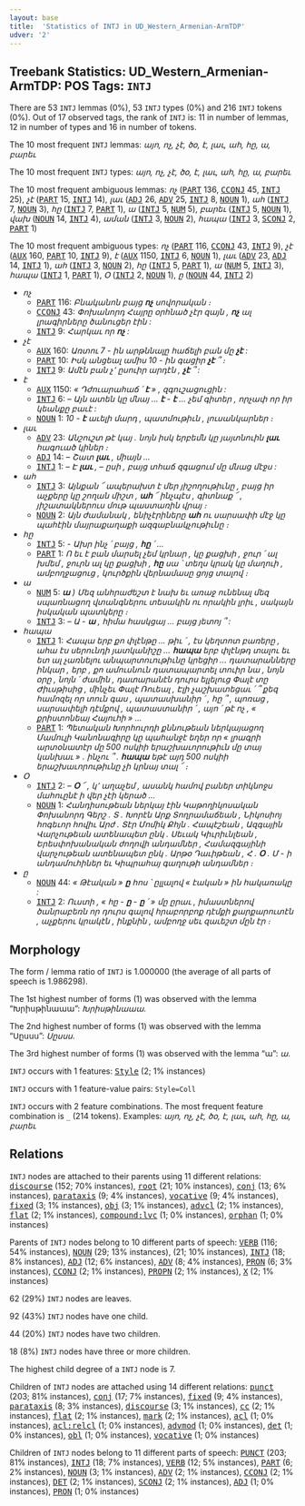 ```yaml
---
layout: base
title:  'Statistics of INTJ in UD_Western_Armenian-ArmTDP'
udver: '2'
---
```


## Treebank Statistics: UD_Western_Armenian-ArmTDP: POS Tags: `INTJ`

There are 53 `INTJ` lemmas (0%), 53 `INTJ` types (0%) and 216 `INTJ` tokens (0%).
Out of 17 observed tags, the rank of `INTJ` is: 11 in number of lemmas, 12 in number of types and 16 in number of tokens.

The 10 most frequent `INTJ` lemmas: <em>այո, ոչ, չէ, ծօ, է, լաւ, ահ, հը, ա, բարեւ</em>

The 10 most frequent `INTJ` types:  <em>այո, ոչ, չէ, ծօ, է, լաւ, ահ, հը, ա, բարեւ</em>

The 10 most frequent ambiguous lemmas: <em>ոչ</em> (<tt><a href="hyw_armtdp-pos-PART.html">PART</a></tt> 136, <tt><a href="hyw_armtdp-pos-CCONJ.html">CCONJ</a></tt> 45, <tt><a href="hyw_armtdp-pos-INTJ.html">INTJ</a></tt> 25), <em>չէ</em> (<tt><a href="hyw_armtdp-pos-PART.html">PART</a></tt> 15, <tt><a href="hyw_armtdp-pos-INTJ.html">INTJ</a></tt> 14), <em>լաւ</em> (<tt><a href="hyw_armtdp-pos-ADJ.html">ADJ</a></tt> 26, <tt><a href="hyw_armtdp-pos-ADV.html">ADV</a></tt> 25, <tt><a href="hyw_armtdp-pos-INTJ.html">INTJ</a></tt> 8, <tt><a href="hyw_armtdp-pos-NOUN.html">NOUN</a></tt> 1), <em>ահ</em> (<tt><a href="hyw_armtdp-pos-INTJ.html">INTJ</a></tt> 7, <tt><a href="hyw_armtdp-pos-NOUN.html">NOUN</a></tt> 3), <em>հը</em> (<tt><a href="hyw_armtdp-pos-INTJ.html">INTJ</a></tt> 7, <tt><a href="hyw_armtdp-pos-PART.html">PART</a></tt> 1), <em>ա</em> (<tt><a href="hyw_armtdp-pos-INTJ.html">INTJ</a></tt> 5, <tt><a href="hyw_armtdp-pos-NUM.html">NUM</a></tt> 5), <em>բարեւ</em> (<tt><a href="hyw_armtdp-pos-INTJ.html">INTJ</a></tt> 5, <tt><a href="hyw_armtdp-pos-NOUN.html">NOUN</a></tt> 1), <em>վախ</em> (<tt><a href="hyw_armtdp-pos-NOUN.html">NOUN</a></tt> 14, <tt><a href="hyw_armtdp-pos-INTJ.html">INTJ</a></tt> 4), <em>աման</em> (<tt><a href="hyw_armtdp-pos-INTJ.html">INTJ</a></tt> 3, <tt><a href="hyw_armtdp-pos-NOUN.html">NOUN</a></tt> 2), <em>հապա</em> (<tt><a href="hyw_armtdp-pos-INTJ.html">INTJ</a></tt> 3, <tt><a href="hyw_armtdp-pos-SCONJ.html">SCONJ</a></tt> 2, <tt><a href="hyw_armtdp-pos-PART.html">PART</a></tt> 1)

The 10 most frequent ambiguous types:  <em>ոչ</em> (<tt><a href="hyw_armtdp-pos-PART.html">PART</a></tt> 116, <tt><a href="hyw_armtdp-pos-CCONJ.html">CCONJ</a></tt> 43, <tt><a href="hyw_armtdp-pos-INTJ.html">INTJ</a></tt> 9), <em>չէ</em> (<tt><a href="hyw_armtdp-pos-AUX.html">AUX</a></tt> 160, <tt><a href="hyw_armtdp-pos-PART.html">PART</a></tt> 10, <tt><a href="hyw_armtdp-pos-INTJ.html">INTJ</a></tt> 9), <em>է</em> (<tt><a href="hyw_armtdp-pos-AUX.html">AUX</a></tt> 1150, <tt><a href="hyw_armtdp-pos-INTJ.html">INTJ</a></tt> 6, <tt><a href="hyw_armtdp-pos-NOUN.html">NOUN</a></tt> 1), <em>լաւ</em> (<tt><a href="hyw_armtdp-pos-ADV.html">ADV</a></tt> 23, <tt><a href="hyw_armtdp-pos-ADJ.html">ADJ</a></tt> 14, <tt><a href="hyw_armtdp-pos-INTJ.html">INTJ</a></tt> 1), <em>ահ</em> (<tt><a href="hyw_armtdp-pos-INTJ.html">INTJ</a></tt> 3, <tt><a href="hyw_armtdp-pos-NOUN.html">NOUN</a></tt> 2), <em>հը</em> (<tt><a href="hyw_armtdp-pos-INTJ.html">INTJ</a></tt> 5, <tt><a href="hyw_armtdp-pos-PART.html">PART</a></tt> 1), <em>ա</em> (<tt><a href="hyw_armtdp-pos-NUM.html">NUM</a></tt> 5, <tt><a href="hyw_armtdp-pos-INTJ.html">INTJ</a></tt> 3), <em>հապա</em> (<tt><a href="hyw_armtdp-pos-INTJ.html">INTJ</a></tt> 1, <tt><a href="hyw_armtdp-pos-PART.html">PART</a></tt> 1), <em>Օ</em> (<tt><a href="hyw_armtdp-pos-INTJ.html">INTJ</a></tt> 2, <tt><a href="hyw_armtdp-pos-NOUN.html">NOUN</a></tt> 1), <em>ը</em> (<tt><a href="hyw_armtdp-pos-NOUN.html">NOUN</a></tt> 44, <tt><a href="hyw_armtdp-pos-INTJ.html">INTJ</a></tt> 2)


* <em>ոչ</em>
  * <tt><a href="hyw_armtdp-pos-PART.html">PART</a></tt> 116: <em>Բնականոն բայց <b>ոչ</b> սովորական ։</em>
  * <tt><a href="hyw_armtdp-pos-CCONJ.html">CCONJ</a></tt> 43: <em>Փոխանորդ Հայրը օրհնած չէր զայն , <b>ոչ</b> ալ լրագիրները ծանուցեր էին :</em>
  * <tt><a href="hyw_armtdp-pos-INTJ.html">INTJ</a></tt> 9: <em>Հարկաւ որ <b>ոչ</b> :</em>
* <em>չէ</em>
  * <tt><a href="hyw_armtdp-pos-AUX.html">AUX</a></tt> 160: <em>Առտու 7 - ին արթննալը հաճելի բան մը <b>չէ</b> :</em>
  * <tt><a href="hyw_armtdp-pos-PART.html">PART</a></tt> 10: <em>Իսկ անցեալ ամիս 10 - ին գացիր <b>չէ</b> ՞ ։</em>
  * <tt><a href="hyw_armtdp-pos-INTJ.html">INTJ</a></tt> 9: <em>Ամէն բան չ՚ ըսուիր արդէն , <b>չէ</b> ՞ :</em>
* <em>է</em>
  * <tt><a href="hyw_armtdp-pos-AUX.html">AUX</a></tt> 1150: <em>« Դժուարահաճ ՛ <b>է</b> » , զգուշացուցին :</em>
  * <tt><a href="hyw_armtdp-pos-INTJ.html">INTJ</a></tt> 6: <em>– Այն ատեն կը մնայ … <b>է</b> - <b>է</b> … չեմ գիտեր , որչափ որ իր կեանքը բաւէ :</em>
  * <tt><a href="hyw_armtdp-pos-NOUN.html">NOUN</a></tt> 1: <em>10 - <b>է</b> աւելի մարդ , պատմութիւն , լուսանկարներ ։</em>
* <em>լաւ</em>
  * <tt><a href="hyw_armtdp-pos-ADV.html">ADV</a></tt> 23: <em>Անշուշտ թէ կայ . նոյն իսկ երբեմն կը յայտնուին <b>լաւ</b> հագուած կիներ ։</em>
  * <tt><a href="hyw_armtdp-pos-ADJ.html">ADJ</a></tt> 14: <em>– Շատ <b>լաւ</b> , միայն …</em>
  * <tt><a href="hyw_armtdp-pos-INTJ.html">INTJ</a></tt> 1: <em>– Է <b>լաւ</b> , – ըսի , բայց տհաճ զգացում մը մնաց մէջս :</em>
* <em>ահ</em>
  * <tt><a href="hyw_armtdp-pos-INTJ.html">INTJ</a></tt> 3: <em>Այնքան ՜ ապերախտ է մեր յիշողութիւնը , բայց իր աչքերը կը շողան միշտ , <b>ահ</b> ՜ ինչպէս , գիտնաք ՜ , յիշատակներուս մութ պաստառին վրայ ։</em>
  * <tt><a href="hyw_armtdp-pos-NOUN.html">NOUN</a></tt> 2: <em>Այն ժամանակ , ենիչէրիները <b>ահ</b> ու սարսափի մէջ կը պահէին մայրաքաղաքի ազգաբնակչութիւնը ։</em>
* <em>հը</em>
  * <tt><a href="hyw_armtdp-pos-INTJ.html">INTJ</a></tt> 5: <em>- Ախր ինչ ՛ բայց , <b>հը</b> ՛ ...</em>
  * <tt><a href="hyw_armtdp-pos-PART.html">PART</a></tt> 1: <em>Ո եւ է բան մարսել չեմ կրնար , կը քացխի , ջուր ՛ ալ խմեմ , ջուրն ալ կը քացխի , <b>հը</b> սա ՝ տեղս կրակ կը մաղուի , ամբողջացուց , կուրծքին վերնամասը ցոյց տալով ։</em>
* <em>ա</em>
  * <tt><a href="hyw_armtdp-pos-NUM.html">NUM</a></tt> 5: <em><b>ա</b> ) Մեզ անհրաժեշտ է նախ եւ առաջ ունենալ մեզ սպառնացող վտանգներու տեսակին ու որակին լրիւ , սակայն իսկական պատկերը ։</em>
  * <tt><a href="hyw_armtdp-pos-INTJ.html">INTJ</a></tt> 3: <em>– Ա - <b>ա</b> , հիմա հասկցայ … բայց յետոյ ՞ :</em>
* <em>հապա</em>
  * <tt><a href="hyw_armtdp-pos-INTJ.html">INTJ</a></tt> 1: <em>Հապա երբ քո փլէնթը ... թիւ ՛ , էս կեղտոտ բառերը , ահա էս սերունդի յատկանիշը ... <b>հապա</b> երբ փլէնթդ տալու եւ ետ ալ չառնելու անպարտուութիւնը կրեցիր ... դատարանները ինկար , երբ , քո ամուսնուն դատապարտել տուիր նա , նոյն օրը , նոյն ՛ ժամին , դատարանէն դուրս ելլելուց Փալէ տը Ժիւսթիսից , մինչեւ Փալէ Ռուեալ , Էլի չաշխատեցաւ ՛ ՞ քեզ համոզել որ տուն գաս , պատասխանիր ՛ , հը ՞ , պոռաց , սարսափելի դէմքով , պատաստանիր ՛ , այո ՛ թէ ոչ , « քրիստոնեայ Հայուհի » ...</em>
  * <tt><a href="hyw_armtdp-pos-PART.html">PART</a></tt> 1: <em>Պետական Խորհուրդի քննութեան ներկայացող Մամուլի Կանոնագիրը կը պահանջէ եղեր որ « լրագրի արտօնատէր մը 500 ոսկիի երաշխաւորութիւն մը տայ կանխաւ » . ինչու ՞ . <b>հապա</b> եթէ այդ 500 ոսկիի երաշխաւորութիւնը չի կրնայ տալ ՜ ։</em>
* <em>Օ</em>
  * <tt><a href="hyw_armtdp-pos-INTJ.html">INTJ</a></tt> 2: <em>– <b>Օ</b> ՜ , կ՚ աղաչեմ , ասանկ համով բաներ տիկնոջս մահուընէ ի վեր չէի կերած …</em>
  * <tt><a href="hyw_armtdp-pos-NOUN.html">NOUN</a></tt> 1: <em>Հանդիսութեան ներկայ էին Կաթողիկոսական Փոխանորդ Գերշ . Տ . Խորէն Արք Տողրամաճեան , Նիկոսիոյ հոգեւոր հովիւ Արժ . Տէր Մոմիկ Քհյն . Հապէշեան , Ազգային Վարչութեան ատենապետ ընկ . Սեւակ Կիւրիւնլեան , Երեսփոխանական ժողովի անդամներ , Համազգայինի վարչութեան ատենապետ ընկ . Արթօ Դաւիթեան , Հ . <b>Օ</b> . Մ - ի անդամուհիներ եւ Կիպրահայ գաղութի անդամներ ։</em>
* <em>ը</em>
  * <tt><a href="hyw_armtdp-pos-NOUN.html">NOUN</a></tt> 44: <em>« Թէական » <b>ը</b> հոս ՝ ըլլալով « էական » ին հակառակը :</em>
  * <tt><a href="hyw_armtdp-pos-INTJ.html">INTJ</a></tt> 2: <em>Ուստի , « հը - <b>ը</b> - <b>ը</b> ՛ » մը ըրաւ , իմաստներով ծանրաբեռն որ դուրս գալով հրաբորբոք դէմքի քարքարուտէն , աչքերու կրակէն , ինքնին , ամբողջ սեւ զաւեշտ մըն էր ։</em>

## Morphology

The form / lemma ratio of `INTJ` is 1.000000 (the average of all parts of speech is 1.986298).

The 1st highest number of forms (1) was observed with the lemma “Խրիսթինաաա”: <em>Խրիսթինաաա</em>.

The 2nd highest number of forms (1) was observed with the lemma “Սըսսս”: <em>Սըսսս</em>.

The 3rd highest number of forms (1) was observed with the lemma “ա”: <em>ա</em>.

`INTJ` occurs with 1 features: <tt><a href="hyw_armtdp-feat-Style.html">Style</a></tt> (2; 1% instances)

`INTJ` occurs with 1 feature-value pairs: `Style=Coll`

`INTJ` occurs with 2 feature combinations.
The most frequent feature combination is `_` (214 tokens).
Examples: <em>այո, ոչ, չէ, ծօ, է, լաւ, ահ, հը, ա, բարեւ</em>


## Relations

`INTJ` nodes are attached to their parents using 11 different relations: <tt><a href="hyw_armtdp-dep-discourse.html">discourse</a></tt> (152; 70% instances), <tt><a href="hyw_armtdp-dep-root.html">root</a></tt> (21; 10% instances), <tt><a href="hyw_armtdp-dep-conj.html">conj</a></tt> (13; 6% instances), <tt><a href="hyw_armtdp-dep-parataxis.html">parataxis</a></tt> (9; 4% instances), <tt><a href="hyw_armtdp-dep-vocative.html">vocative</a></tt> (9; 4% instances), <tt><a href="hyw_armtdp-dep-fixed.html">fixed</a></tt> (3; 1% instances), <tt><a href="hyw_armtdp-dep-obj.html">obj</a></tt> (3; 1% instances), <tt><a href="hyw_armtdp-dep-advcl.html">advcl</a></tt> (2; 1% instances), <tt><a href="hyw_armtdp-dep-flat.html">flat</a></tt> (2; 1% instances), <tt><a href="hyw_armtdp-dep-compound-lvc.html">compound:lvc</a></tt> (1; 0% instances), <tt><a href="hyw_armtdp-dep-orphan.html">orphan</a></tt> (1; 0% instances)

Parents of `INTJ` nodes belong to 10 different parts of speech: <tt><a href="hyw_armtdp-pos-VERB.html">VERB</a></tt> (116; 54% instances), <tt><a href="hyw_armtdp-pos-NOUN.html">NOUN</a></tt> (29; 13% instances),  (21; 10% instances), <tt><a href="hyw_armtdp-pos-INTJ.html">INTJ</a></tt> (18; 8% instances), <tt><a href="hyw_armtdp-pos-ADJ.html">ADJ</a></tt> (12; 6% instances), <tt><a href="hyw_armtdp-pos-ADV.html">ADV</a></tt> (8; 4% instances), <tt><a href="hyw_armtdp-pos-PRON.html">PRON</a></tt> (6; 3% instances), <tt><a href="hyw_armtdp-pos-CCONJ.html">CCONJ</a></tt> (2; 1% instances), <tt><a href="hyw_armtdp-pos-PROPN.html">PROPN</a></tt> (2; 1% instances), <tt><a href="hyw_armtdp-pos-X.html">X</a></tt> (2; 1% instances)

62 (29%) `INTJ` nodes are leaves.

92 (43%) `INTJ` nodes have one child.

44 (20%) `INTJ` nodes have two children.

18 (8%) `INTJ` nodes have three or more children.

The highest child degree of a `INTJ` node is 7.

Children of `INTJ` nodes are attached using 14 different relations: <tt><a href="hyw_armtdp-dep-punct.html">punct</a></tt> (203; 81% instances), <tt><a href="hyw_armtdp-dep-conj.html">conj</a></tt> (17; 7% instances), <tt><a href="hyw_armtdp-dep-fixed.html">fixed</a></tt> (9; 4% instances), <tt><a href="hyw_armtdp-dep-parataxis.html">parataxis</a></tt> (8; 3% instances), <tt><a href="hyw_armtdp-dep-discourse.html">discourse</a></tt> (3; 1% instances), <tt><a href="hyw_armtdp-dep-cc.html">cc</a></tt> (2; 1% instances), <tt><a href="hyw_armtdp-dep-flat.html">flat</a></tt> (2; 1% instances), <tt><a href="hyw_armtdp-dep-mark.html">mark</a></tt> (2; 1% instances), <tt><a href="hyw_armtdp-dep-acl.html">acl</a></tt> (1; 0% instances), <tt><a href="hyw_armtdp-dep-acl-relcl.html">acl:relcl</a></tt> (1; 0% instances), <tt><a href="hyw_armtdp-dep-advmod.html">advmod</a></tt> (1; 0% instances), <tt><a href="hyw_armtdp-dep-det.html">det</a></tt> (1; 0% instances), <tt><a href="hyw_armtdp-dep-obl.html">obl</a></tt> (1; 0% instances), <tt><a href="hyw_armtdp-dep-vocative.html">vocative</a></tt> (1; 0% instances)

Children of `INTJ` nodes belong to 11 different parts of speech: <tt><a href="hyw_armtdp-pos-PUNCT.html">PUNCT</a></tt> (203; 81% instances), <tt><a href="hyw_armtdp-pos-INTJ.html">INTJ</a></tt> (18; 7% instances), <tt><a href="hyw_armtdp-pos-VERB.html">VERB</a></tt> (12; 5% instances), <tt><a href="hyw_armtdp-pos-PART.html">PART</a></tt> (6; 2% instances), <tt><a href="hyw_armtdp-pos-NOUN.html">NOUN</a></tt> (3; 1% instances), <tt><a href="hyw_armtdp-pos-ADV.html">ADV</a></tt> (2; 1% instances), <tt><a href="hyw_armtdp-pos-CCONJ.html">CCONJ</a></tt> (2; 1% instances), <tt><a href="hyw_armtdp-pos-DET.html">DET</a></tt> (2; 1% instances), <tt><a href="hyw_armtdp-pos-SCONJ.html">SCONJ</a></tt> (2; 1% instances), <tt><a href="hyw_armtdp-pos-ADJ.html">ADJ</a></tt> (1; 0% instances), <tt><a href="hyw_armtdp-pos-PRON.html">PRON</a></tt> (1; 0% instances)

